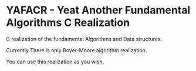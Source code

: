 # YAFACR - Yeat Another Fundamental Algorithms C Realization
C realization of the fundamental Algorithms and Data structures.

Currently There is only Boyer-Moore algorithm realization.

You can use this realization as you wish.
